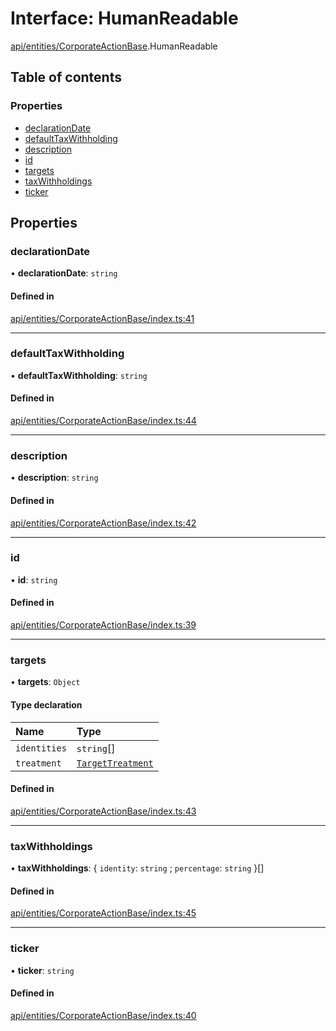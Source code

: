 # Interface: HumanReadable

[api/entities/CorporateActionBase](../wiki/api.entities.CorporateActionBase).HumanReadable

## Table of contents

### Properties

- [declarationDate](../wiki/api.entities.CorporateActionBase.HumanReadable#declarationdate)
- [defaultTaxWithholding](../wiki/api.entities.CorporateActionBase.HumanReadable#defaulttaxwithholding)
- [description](../wiki/api.entities.CorporateActionBase.HumanReadable#description)
- [id](../wiki/api.entities.CorporateActionBase.HumanReadable#id)
- [targets](../wiki/api.entities.CorporateActionBase.HumanReadable#targets)
- [taxWithholdings](../wiki/api.entities.CorporateActionBase.HumanReadable#taxwithholdings)
- [ticker](../wiki/api.entities.CorporateActionBase.HumanReadable#ticker)

## Properties

### declarationDate

• **declarationDate**: `string`

#### Defined in

[api/entities/CorporateActionBase/index.ts:41](https://github.com/PolymeshAssociation/polymesh-sdk/blob/95e180d2/src/api/entities/CorporateActionBase/index.ts#L41)

___

### defaultTaxWithholding

• **defaultTaxWithholding**: `string`

#### Defined in

[api/entities/CorporateActionBase/index.ts:44](https://github.com/PolymeshAssociation/polymesh-sdk/blob/95e180d2/src/api/entities/CorporateActionBase/index.ts#L44)

___

### description

• **description**: `string`

#### Defined in

[api/entities/CorporateActionBase/index.ts:42](https://github.com/PolymeshAssociation/polymesh-sdk/blob/95e180d2/src/api/entities/CorporateActionBase/index.ts#L42)

___

### id

• **id**: `string`

#### Defined in

[api/entities/CorporateActionBase/index.ts:39](https://github.com/PolymeshAssociation/polymesh-sdk/blob/95e180d2/src/api/entities/CorporateActionBase/index.ts#L39)

___

### targets

• **targets**: `Object`

#### Type declaration

| Name | Type |
| :------ | :------ |
| `identities` | `string`[] |
| `treatment` | [`TargetTreatment`](../wiki/api.entities.CorporateActionBase.types.TargetTreatment) |

#### Defined in

[api/entities/CorporateActionBase/index.ts:43](https://github.com/PolymeshAssociation/polymesh-sdk/blob/95e180d2/src/api/entities/CorporateActionBase/index.ts#L43)

___

### taxWithholdings

• **taxWithholdings**: { `identity`: `string` ; `percentage`: `string`  }[]

#### Defined in

[api/entities/CorporateActionBase/index.ts:45](https://github.com/PolymeshAssociation/polymesh-sdk/blob/95e180d2/src/api/entities/CorporateActionBase/index.ts#L45)

___

### ticker

• **ticker**: `string`

#### Defined in

[api/entities/CorporateActionBase/index.ts:40](https://github.com/PolymeshAssociation/polymesh-sdk/blob/95e180d2/src/api/entities/CorporateActionBase/index.ts#L40)
